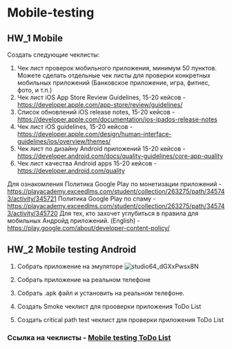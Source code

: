 # Mobile-testing
 ## HW_1 Mobile

Создать следующие чеклисты:

 1. Чек лист проверок мобильного приложения, минимум 50 пунктов. Можете сделать отдельные чек листы для проверки конкретных мобильных приложений (Банковское приложение, игра, фитнес, фото, и т.п.)
 2. Чек лист iOS App Store Review Guidelines, 15-20 кейсов - https://developer.apple.com/app-store/review/guidelines/
 3. Список обновлений iOS release notes, 15-20 кейсов - https://developer.apple.com/documentation/ios-ipados-release-notes
 4. Чек лист iOS guidelines, 15-20 кейсов -  https://developer.apple.com/design/human-interface-guidelines/ios/overview/themes/
 5. Чек лист по дизайну Android приложений  15-20 кейсов - https://developer.android.com/docs/quality-guidelines/core-app-quality
 6. Чек лист качества Android apps 15-20 кейсов - https://developer.android.com/quality



Для ознакомления
Политика Google Play по монетизации приложений - https://playacademy.exceedlms.com/student/collection/263275/path/345743/activity/345721
Политика Google Play по спаму -  https://playacademy.exceedlms.com/student/collection/263275/path/345743/activity/345720
Для тех, кто захочет углубиться в правила для мобильных Андройд приложений. (English) - https://play.google.com/about/developer-content-policy/



## HW_2 Mobile testing Android

1) Собрать приложение на эмуляторе
![studio64_dGXxPwsx8N](https://user-images.githubusercontent.com/83860199/177025357-77282421-5087-40e2-b190-acfd14394d8f.png)

2) Собрать приложение на реальном телефоне

3) Собрать .apk файл и установить на реальном телефоне.

4) Создать Smoke чеклист для прооверки приложения ToDo List
6) Создать critical path test чеклист для проверки приложения ToDo List

### Ссылка на чеклисты - [Mobile testing ToDo List](https://docs.google.com/spreadsheets/d/1peFa_nn1p3rtQANO9KRa7dw5Yo3Uu7D_/edit?usp=sharing&ouid=113486377289923594358&rtpof=true&sd=true)
